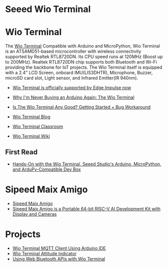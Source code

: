 
# Seeed Wio Terminal
# Wio Terminal
The [Wio Terminal](https://www.seeedstudio.com/Wio-Terminal-p-4509.html)
Compatible with Arduino and MicroPython, Wio Terminal is an ATSAMD51-based microcontroller with wireless connectivity supported by Realtek RTL8720DN. Its CPU speed runs at 120MHz (Boost up to 200MHz). Realtek RTL8720DN chip supports both Bluetooth and Wi-Fi providing the backbone for IoT projects. The Wio Terminal itself is equipped with a 2.4” LCD Screen, onboard IMU(LIS3DHTR), Microphone, Buzzer, microSD card slot, Light sensor, and Infrared Emitter(IR 940nm).

* [Wio Terminal is officially supported by Edge Impulse now](https://www.seeedstudio.com/blog/2020/07/23/wio-terminal-is-officially-supported-by-edge-impulse-now/)
* [Why I'm Never Buying an Arduino Again: The Wio Terminal](https://www.youtube.com/watch?v=K4Irg3N7iLM)
* [Is The Wio Terminal Any Good? Getting Started + Bug Workaround](https://www.youtube.com/watch?v=pX_8mE53En4)

* [Wio Terminal Blog](https://www.seeedstudio.com/blog/tag/wio-terminal/)
* [Wio Terminal Classroom](https://www.youtube.com/playlist?list=PLpH_4mf13-A0MzOdPNITVfoVBMvf7Rg9g)
* [Wio Terminal Wiki](https://wiki.seeedstudio.com/Wio-Terminal-Getting-Started/)

## First Read
* [Hands-On with the Wio Terminal, Seeed Studio's Arduino, MicroPython, and ArduPy-Compatible Dev Box](https://www.hackster.io/news/hands-on-with-the-wio-terminal-seeed-studio-s-arduino-micropython-and-ardupy-compatible-dev-box-f8bf5b0bb493)

# Sipeed Maix Amigo
* [Sipeed Maix Amigo](https://www.seeedstudio.com/Sipeed-Maix-Amigo-p-4689.html)
* [Sipeed Maix Amigo is a Portable 64-bit RISC-V AI Development Kit with Display and Cameras](https://www.cnx-software.com/2020/08/24/sipeed-maix-amigo-portable-64-bit-risc-v-ai-development-kit-display-cameras/)

# Projects
* [Wio Terminal MQTT Client Using Arduino IDE](https://dzone.com/articles/wio-terminal-mqtt-client-using-arduino-ide)
* [Wio Terminal Attitude Indicator](https://www.hackster.io/SeeedStudio/wio-terminal-attitude-indicator-eae8d6)
* [Using Web Bluetooth APIs with Wio Terminal](https://wiki.seeedstudio.com/Wio-Terminal-Web-Bluetooth/)



